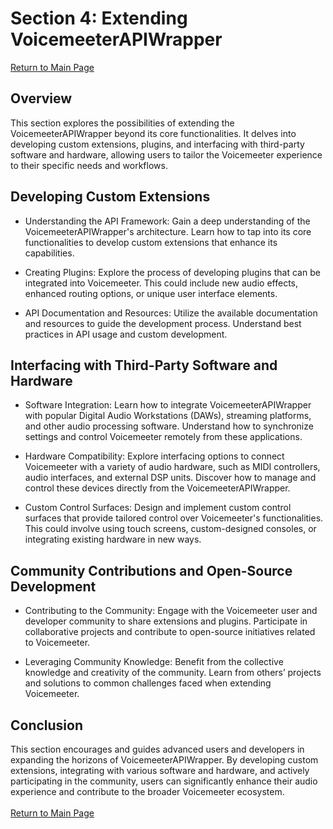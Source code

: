# Section 4: Extending VoicemeeterAPIWrapper
[Return to Main Page](Advanced_Topics.md)
## Overview
This section explores the possibilities of extending the VoicemeeterAPIWrapper beyond its core functionalities. It delves into developing custom extensions, plugins, and interfacing with third-party software and hardware, allowing users to tailor the Voicemeeter experience to their specific needs and workflows.

## Developing Custom Extensions
- Understanding the API Framework: Gain a deep understanding of the VoicemeeterAPIWrapper's architecture. Learn how to tap into its core functionalities to develop custom extensions that enhance its capabilities.

- Creating Plugins: Explore the process of developing plugins that can be integrated into Voicemeeter. This could include new audio effects, enhanced routing options, or unique user interface elements.

- API Documentation and Resources: Utilize the available documentation and resources to guide the development process. Understand best practices in API usage and custom development.

## Interfacing with Third-Party Software and Hardware
- Software Integration: Learn how to integrate VoicemeeterAPIWrapper with popular Digital Audio Workstations (DAWs), streaming platforms, and other audio processing software. Understand how to synchronize settings and control Voicemeeter remotely from these applications.

- Hardware Compatibility: Explore interfacing options to connect Voicemeeter with a variety of audio hardware, such as MIDI controllers, audio interfaces, and external DSP units. Discover how to manage and control these devices directly from the VoicemeeterAPIWrapper.

- Custom Control Surfaces: Design and implement custom control surfaces that provide tailored control over Voicemeeter's functionalities. This could involve using touch screens, custom-designed consoles, or integrating existing hardware in new ways.

## Community Contributions and Open-Source Development
- Contributing to the Community: Engage with the Voicemeeter user and developer community to share extensions and plugins. Participate in collaborative projects and contribute to open-source initiatives related to Voicemeeter.

- Leveraging Community Knowledge: Benefit from the collective knowledge and creativity of the community. Learn from others’ projects and solutions to common challenges faced when extending Voicemeeter.

## Conclusion
This section encourages and guides advanced users and developers in expanding the horizons of VoicemeeterAPIWrapper. By developing custom extensions, integrating with various software and hardware, and actively participating in the community, users can significantly enhance their audio experience and contribute to the broader Voicemeeter ecosystem.<br><br>
[Return to Main Page](Advanced_Topics.md)

